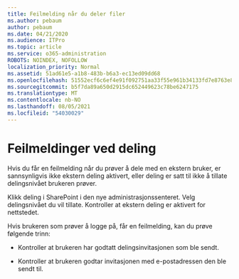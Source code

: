 ```yaml
---
title: Feilmelding når du deler filer
ms.author: pebaum
author: pebaum
ms.date: 04/21/2020
ms.audience: ITPro
ms.topic: article
ms.service: o365-administration
ROBOTS: NOINDEX, NOFOLLOW
localization_priority: Normal
ms.assetid: 51ad61e5-a1b8-483b-b6a3-ec13ed09dd68
ms.openlocfilehash: 51552ecf6c6ef4e91f092751aa33f55e961b34133fd7e8763e84f1a2c894d5a9
ms.sourcegitcommit: b5f7da89a650d2915dc652449623c78be6247175
ms.translationtype: MT
ms.contentlocale: nb-NO
ms.lasthandoff: 08/05/2021
ms.locfileid: "54030029"
---
```

# <a name="error-messages-when-sharing"></a>Feilmeldinger ved deling

Hvis du får en feilmelding når du prøver å dele med en ekstern bruker, er sannsynligvis ikke ekstern deling aktivert, eller deling er satt til ikke å tillate delingsnivået brukeren prøver.
  
Klikk deling i SharePoint i den  nye administrasjonssenteret. Velg delingsnivået du vil tillate. Kontroller at ekstern deling er aktivert for nettstedet. 
  
Hvis brukeren som prøver å logge på, får en feilmelding, kan du prøve følgende trinn:
  
- Kontroller at brukeren har godtatt delingsinvitasjonen som ble sendt.
    
- Kontroller at brukeren godtar invitasjonen med e-postadressen den ble sendt til.
    

